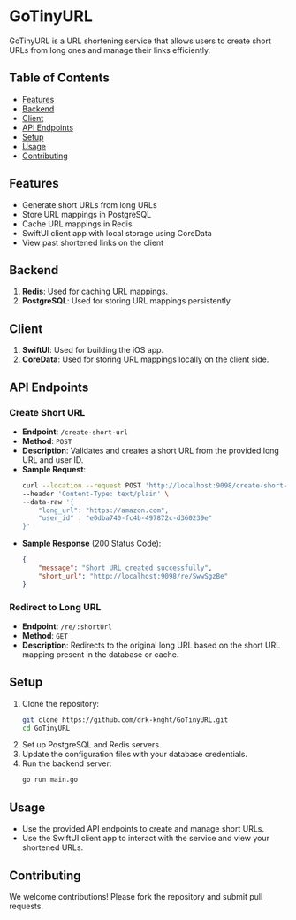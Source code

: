 # GoTinyURL

GoTinyURL is a URL shortening service that allows users to create short URLs from long ones and manage their links efficiently.

## Table of Contents
- [Features](#features)
- [Backend](#backend)
- [Client](#client)
- [API Endpoints](#api-endpoints)
- [Setup](#setup)
- [Usage](#usage)
- [Contributing](#contributing)

## Features
- Generate short URLs from long URLs
- Store URL mappings in PostgreSQL
- Cache URL mappings in Redis
- SwiftUI client app with local storage using CoreData
- View past shortened links on the client

## Backend
1. **Redis**: Used for caching URL mappings.
2. **PostgreSQL**: Used for storing URL mappings persistently.

## Client
1. **SwiftUI**: Used for building the iOS app.
2. **CoreData**: Used for storing URL mappings locally on the client side.

## API Endpoints

### Create Short URL
- **Endpoint**: `/create-short-url`
- **Method**: `POST`
- **Description**: Validates and creates a short URL from the provided long URL and user ID.
- **Sample Request**:
    ```sh
    curl --location --request POST 'http://localhost:9098/create-short-url' \
    --header 'Content-Type: text/plain' \
    --data-raw '{
        "long_url": "https://amazon.com",
        "user_id" : "e0dba740-fc4b-497872c-d360239e"
    }'
    ```
- **Sample Response** (200 Status Code):
    ```json
    {
        "message": "Short URL created successfully",
        "short_url": "http://localhost:9098/re/SwwSgzBe"
    }
    ```

### Redirect to Long URL
- **Endpoint**: `/re/:shortUrl`
- **Method**: `GET`
- **Description**: Redirects to the original long URL based on the short URL mapping present in the database or cache.

## Setup
1. Clone the repository:
    ```sh
    git clone https://github.com/drk-knght/GoTinyURL.git
    cd GoTinyURL
    ```
2. Set up PostgreSQL and Redis servers.
3. Update the configuration files with your database credentials.
4. Run the backend server:
    ```sh
    go run main.go
    ```

## Usage
- Use the provided API endpoints to create and manage short URLs.
- Use the SwiftUI client app to interact with the service and view your shortened URLs.

## Contributing
We welcome contributions! Please fork the repository and submit pull requests.

